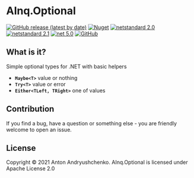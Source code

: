 # AInq.Optional

[![GitHub release (latest by date)](https://img.shields.io/github/v/release/andryushchenko/AInq.Optional)](https://github.com/andryushchenko/AInq.Optional/releases) [![Nuget](https://img.shields.io/nuget/v/AInq.Optional)](https://www.nuget.org/packages/AInq.Optional/) [![netstandard 2.0](https://img.shields.io/badge/netstandard-2.0-blue.svg)](https://docs.microsoft.com/en-us/dotnet/standard/net-standard) [![netstandard 2.1](https://img.shields.io/badge/netstandard-2.1-blue.svg)](https://docs.microsoft.com/en-us/dotnet/standard/net-standard) [![net 5.0](https://img.shields.io/badge/net-5.0-blue.svg)](https://dotnet.microsoft.com/learn/dotnet/what-is-dotnet) [![GitHub](https://img.shields.io/github/license/andryushchenko/AInq.Optional)](LICENSE)

## What is it?

Simple optional types for .NET with basic helpers

- **`Maybe<T>`** value or nothing
- **`Try<T>`** value or error
- **`Either<TLeft, TRight>`** one of values

## Contribution

If you find a bug, have a question or something else - you are friendly welcome to open an issue.

## License
Copyright © 2021 Anton Andryushchenko. AInq.Optional is licensed under Apache License 2.0
